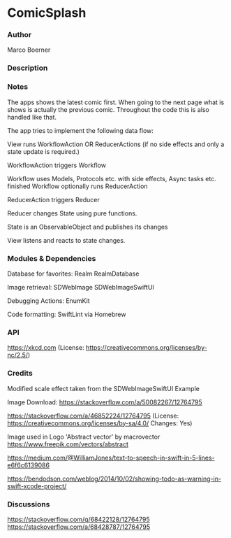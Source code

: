 
# ComicSplash

### Author
Marco Boerner

### Description

### Notes
The apps shows the latest comic first. When going to the next page what is shows is actually the previous comic. Throughout the code this is also handled like that.

The app tries to implement the following data flow:

View
runs
WorkflowAction
OR
ReducerActions (if no side effects and only a state update is required.)

WorkflowAction
triggers
Workflow

Workflow
uses Models, Protocols etc. with side effects, Async tasks etc.
finished Workflow
optionally runs
ReducerAction

ReducerAction
triggers
Reducer

Reducer
changes State using pure functions.

State
is an ObservableObject
and publishes its changes

View
listens and reacts to state changes.


### Modules & Dependencies
Database for favorites:
Realm
RealmDatabase

Image retrieval:
SDWebImage
SDWebImageSwiftUI

Debugging Actions:
EnumKit

Code formatting:
SwiftLint via Homebrew

### API
https://xkcd.com (License: https://creativecommons.org/licenses/by-nc/2.5/)


### Credits
Modified scale effect taken from the SDWebImageSwiftUI Example 

Image Download:
https://stackoverflow.com/a/50082267/12764795

https://stackoverflow.com/a/46852224/12764795
(License: https://creativecommons.org/licenses/by-sa/4.0/ Changes: Yes)


Image used in Logo 'Abstract vector' by macrovector
https://www.freepik.com/vectors/abstract


https://medium.com/@WilliamJones/text-to-speech-in-swift-in-5-lines-e6f6c6139086

https://bendodson.com/weblog/2014/10/02/showing-todo-as-warning-in-swift-xcode-project/

### Discussions
https://stackoverflow.com/q/68422128/12764795
https://stackoverflow.com/a/68428787/12764795

